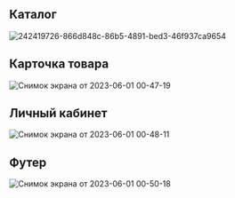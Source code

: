 ## Каталог
![242419726-866d848c-86b5-4891-bed3-46f937ca9654](https://github.com/Kaipaeff/BERi/assets/99525626/4523808c-eeca-43fb-ac7a-ebb47e0aca4c)

## Карточка товара 

![Снимок экрана от 2023-06-01 00-47-19](https://github.com/Kaipaeff/BERi/assets/99525626/73329fe2-bb6c-4e03-aa60-24999117b26e)

## Личный кабинет

![Снимок экрана от 2023-06-01 00-48-11](https://github.com/Kaipaeff/BERi/assets/99525626/060691c4-6b3e-42b2-afca-1961bd37e068)

## Футер

![Снимок экрана от 2023-06-01 00-50-18](https://github.com/Kaipaeff/BERi/assets/99525626/9c680b42-7609-463f-83b9-e6118da9703b)
